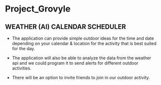 # Project_Grovyle

## WEATHER (AI) CALENDAR SCHEDULER  

* The application can provide simple outdoor ideas for the time and date depending on your calendar & location for the activity that is best suited for the day. 

* The application will also be able to analyze the data from the weather api and we could program it to send alerts for different outdoor activities. 

* There will be an option to invite friends to join in our outdoor activity.
